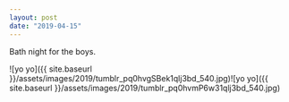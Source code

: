 ```yaml
---
layout: post
date: "2019-04-15"
---
```


Bath night for the boys.

![yo yo]({{ site.baseurl }}/assets/images/2019/tumblr_pq0hvgSBek1qlj3bd_540.jpg)![yo yo]({{ site.baseurl }}/assets/images/2019/tumblr_pq0hvmP6w31qlj3bd_540.jpg)
